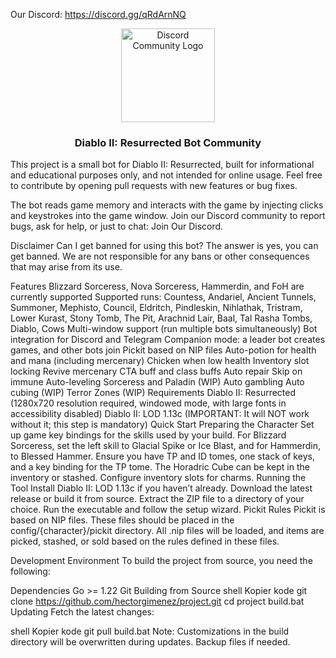 Our Discord: https://discord.gg/qRdArnNQ

<p align="center"> <img src="assets/logo.webp" alt="Discord Community Logo" width="150"> </p> <h3 align="center">Diablo II: Resurrected Bot Community</h3>
This project is a small bot for Diablo II: Resurrected, built for informational and educational purposes only, and not intended for online usage. Feel free to contribute by opening pull requests with new features or bug fixes.

The bot reads game memory and interacts with the game by injecting clicks and keystrokes into the game window. Join our Discord community to report bugs, ask for help, or just to chat: Join Our Discord.

Disclaimer
Can I get banned for using this bot? The answer is yes, you can get banned. We are not responsible for any bans or other consequences that may arise from its use.

Features
Blizzard Sorceress, Nova Sorceress, Hammerdin, and FoH are currently supported
Supported runs: Countess, Andariel, Ancient Tunnels, Summoner, Mephisto, Council, Eldritch, Pindleskin, Nihlathak, Tristram, Lower Kurast, Stony Tomb, The Pit, Arachnid Lair, Baal, Tal Rasha Tombs, Diablo, Cows
Multi-window support (run multiple bots simultaneously)
Bot integration for Discord and Telegram
Companion mode: a leader bot creates games, and other bots join
Pickit based on NIP files
Auto-potion for health and mana (including mercenary)
Chicken when low health
Inventory slot locking
Revive mercenary
CTA buff and class buffs
Auto repair
Skip on immune
Auto-leveling Sorceress and Paladin (WIP)
Auto gambling
Auto cubing (WIP)
Terror Zones (WIP)
Requirements
Diablo II: Resurrected (1280x720 resolution required, windowed mode, with large fonts in accessibility disabled)
Diablo II: LOD 1.13c (IMPORTANT: It will NOT work without it; this step is mandatory)
Quick Start
Preparing the Character
Set up game key bindings for the skills used by your build.
For Blizzard Sorceress, set the left skill to Glacial Spike or Ice Blast, and for Hammerdin, to Blessed Hammer.
Ensure you have TP and ID tomes, one stack of keys, and a key binding for the TP tome.
The Horadric Cube can be kept in the inventory or stashed.
Configure inventory slots for charms.
Running the Tool
Install Diablo II: LOD 1.13c if you haven’t already.
Download the latest release or build it from source.
Extract the ZIP file to a directory of your choice.
Run the executable and follow the setup wizard.
Pickit Rules
Pickit is based on NIP files. These files should be placed in the config/{character}/pickit directory. All .nip files will be loaded, and items are picked, stashed, or sold based on the rules defined in these files.

Development Environment
To build the project from source, you need the following:

Dependencies
Go >= 1.22
Git
Building from Source
shell
Kopier kode
git clone https://github.com/hectorgimenez/project.git
cd project
build.bat
Updating
Fetch the latest changes:

shell
Kopier kode
git pull
build.bat
Note: Customizations in the build directory will be overwritten during updates. Backup files if needed.






